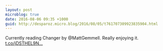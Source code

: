 ```yaml
---
layout: post
microblog: true
date: 2016-08-06 09:35 +1000
guid: http://desparoz.micro.blog/2016/08/05/t761707309923835904.html
---
```

Currently reading Changer by @MattGemmell. Really enjoying it. [t.co/jDSTHEL9N...](https://t.co/jDSTHEL9Nq)
